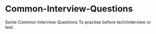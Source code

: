 # Common-Interview-Questions
Some Common Interview Questions To practise before tech/interview or test.
